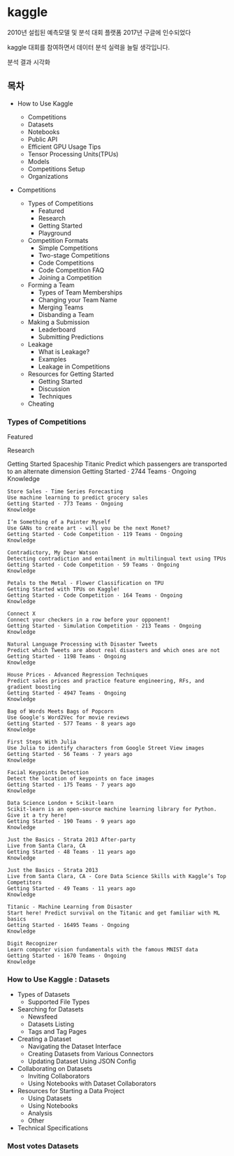 # kaggle

2010년 설립된 예측모델 및 분석 대회 플랫폼
2017년 구글에 인수되었다

kaggle 대회를 참여하면서 데이터 분석 실력을 늘릴 생각입니다.

분석 결과 시각화

## 목차

* How to Use Kaggle
    * Competitions
    * Datasets
    * Notebooks
    * Public API
    * Efficient GPU Usage Tips
    * Tensor Processing Units(TPUs)
    * Models
    * Competitions Setup
    * Organizations

* Competitions
    * Types of Competitions
        * Featured
        * Research
        * Getting Started
        * Playground
    * Competition Formats
        * Simple Competitions
        * Two-stage Competitions
        * Code Competitions
        * Code Competition FAQ
        * Joining a Competition
    * Forming a Team
        * Types of Team Memberships
        * Changing your Team Name
        * Merging Teams
        * Disbanding a Team
    * Making a Submission
        * Leaderboard
        * Submitting Predictions
    * Leakage
        * What is Leakage?
        * Examples
        * Leakage in Competitions
    * Resources for Getting Started
        * Getting Started
        * Discussion
        * Techniques
    * Cheating

### Types of Competitions

Featured

Research

Getting Started
    Spaceship Titanic
    Predict which passengers are transported to an alternate dimension
    Getting Started · 2744 Teams · Ongoing
    Knowledge

    Store Sales - Time Series Forecasting
    Use machine learning to predict grocery sales
    Getting Started · 773 Teams · Ongoing
    Knowledge

    I’m Something of a Painter Myself
    Use GANs to create art - will you be the next Monet?
    Getting Started · Code Competition · 119 Teams · Ongoing
    Knowledge

    Contradictory, My Dear Watson
    Detecting contradiction and entailment in multilingual text using TPUs
    Getting Started · Code Competition · 59 Teams · Ongoing
    Knowledge

    Petals to the Metal - Flower Classification on TPU
    Getting Started with TPUs on Kaggle!
    Getting Started · Code Competition · 164 Teams · Ongoing
    Knowledge

    Connect X
    Connect your checkers in a row before your opponent!
    Getting Started · Simulation Competition · 213 Teams · Ongoing
    Knowledge

    Natural Language Processing with Disaster Tweets
    Predict which Tweets are about real disasters and which ones are not
    Getting Started · 1198 Teams · Ongoing
    Knowledge

    House Prices - Advanced Regression Techniques
    Predict sales prices and practice feature engineering, RFs, and gradient boosting
    Getting Started · 4947 Teams · Ongoing
    Knowledge

    Bag of Words Meets Bags of Popcorn
    Use Google's Word2Vec for movie reviews
    Getting Started · 577 Teams · 8 years ago
    Knowledge

    First Steps With Julia
    Use Julia to identify characters from Google Street View images
    Getting Started · 56 Teams · 7 years ago
    Knowledge

    Facial Keypoints Detection
    Detect the location of keypoints on face images
    Getting Started · 175 Teams · 7 years ago
    Knowledge

    Data Science London + Scikit-learn
    Scikit-learn is an open-source machine learning library for Python. Give it a try here!
    Getting Started · 190 Teams · 9 years ago
    Knowledge

    Just the Basics - Strata 2013 After-party
    Live from Santa Clara, CA
    Getting Started · 48 Teams · 11 years ago
    Knowledge

    Just the Basics - Strata 2013
    Live from Santa Clara, CA - Core Data Science Skills with Kaggle’s Top Competitors
    Getting Started · 49 Teams · 11 years ago
    Knowledge

    Titanic - Machine Learning from Disaster
    Start here! Predict survival on the Titanic and get familiar with ML basics
    Getting Started · 16495 Teams · Ongoing
    Knowledge

    Digit Recognizer
    Learn computer vision fundamentals with the famous MNIST data
    Getting Started · 1670 Teams · Ongoing
    Knowledge

### How to Use Kaggle : Datasets

* Types of Datasets
    * Supported File Types
* Searching for Datasets
    * Newsfeed
    * Datasets Listing
    * Tags and Tag Pages
* Creating a Dataset
    * Navigating the Dataset Interface
    * Creating Datasets from Various Connectors
    * Updating Dataset Using JSON Config
* Collaborating on Datasets
    * Inviting Collaborators
    * Using Notebooks with Dataset Collaborators
* Resources for Starting a Data Project
    * Using Datasets
    * Using Notebooks
    * Analysis
    * Other
* Technical Specifications

### Most votes Datasets
